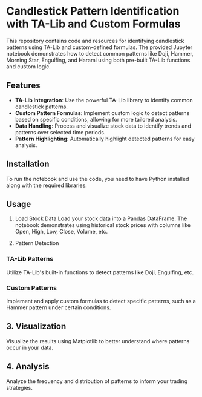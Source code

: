 # Candlestick Pattern Identification with TA-Lib and Custom Formulas

This repository contains code and resources for identifying candlestick patterns using TA-Lib and custom-defined formulas. The provided Jupyter notebook demonstrates how to detect common patterns like Doji, Hammer, Morning Star, Engulfing, and Harami using both pre-built TA-Lib functions and custom logic.

## Features

- **TA-Lib Integration**: Use the powerful TA-Lib library to identify common candlestick patterns.
- **Custom Pattern Formulas**: Implement custom logic to detect patterns based on specific conditions, allowing for more tailored analysis.
- **Data Handling**: Process and visualize stock data to identify trends and patterns over selected time periods.
- **Pattern Highlighting**: Automatically highlight detected patterns for easy analysis.

## Installation

To run the notebook and use the code, you need to have Python installed along with the required libraries.

## Usage

1. Load Stock Data
Load your stock data into a Pandas DataFrame. The notebook demonstrates using historical stock prices with columns like Open, High, Low, Close, Volume, etc.

2. Pattern Detection

### TA-Lib Patterns
Utilize TA-Lib's built-in functions to detect patterns like Doji, Engulfing, etc.

### Custom Patterns
Implement and apply custom formulas to detect specific patterns, such as a Hammer pattern under certain conditions.

## 3. Visualization
Visualize the results using Matplotlib to better understand where patterns occur in your data.

## 4. Analysis
Analyze the frequency and distribution of patterns to inform your trading strategies.
